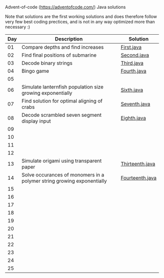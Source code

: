 Advent-of-code (https://adventofcode.com/) Java solutions

Note that solutions are the first working solutions and does therefore follow very few best coding prectices, and is not in any way optimized more than necessary :)

|Day|Description|Solution|
|---|---|---|
|01|Compare depths and find increases |[First.java](https://github.com/karloq/advent-of-code-2021/blob/master/src/First.java) |
|02|Find final positions of submarine |[Second.java](https://github.com/karloq/advent-of-code-2021/blob/master/src/Second.java) |
|03|Decode binary strings |[Third.java](https://github.com/karloq/advent-of-code-2021/blob/master/src/Third.java) |
|04|Bingo game|[Fourth.java](https://github.com/karloq/advent-of-code-2021/blob/master/src/Fourth.java) |
|05||
|06|Simulate lanternfish population size growing exponentially |[Sixth.java](https://github.com/karloq/advent-of-code-2021/blob/master/src/Sixth.java) |
|07|Find solution for optimal aligning of crabs |[Seventh.java](https://github.com/karloq/advent-of-code-2021/blob/master/src/Seventh.java) | 
|08|Decode scrambled seven segment display input |[Eighth.java](https://github.com/karloq/advent-of-code-2021/blob/master/src/Eighth.java) |
|09||
|10||
|11||
|12||
|13|Simulate origami using transparent paper|[Thirteenth.java](https://github.com/karloq/advent-of-code-2021/blob/master/src/Thirteenth.java) |
|14|Solve occurances of monomers in a polymer string growing exponentially|[Fourteenth.java](https://github.com/karloq/advent-of-code-2021/blob/master/src/Fourteenth.java) |
|15||
|16||
|17||
|18||
|19||
|20||
|21||
|22||
|23||
|24||
|25||

